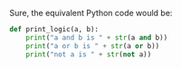 Sure, the equivalent Python code would be:

```python
def print_logic(a, b):
    print("a and b is " + str(a and b))
    print("a or b is " + str(a or b))
    print("not a is " + str(not a))
```
